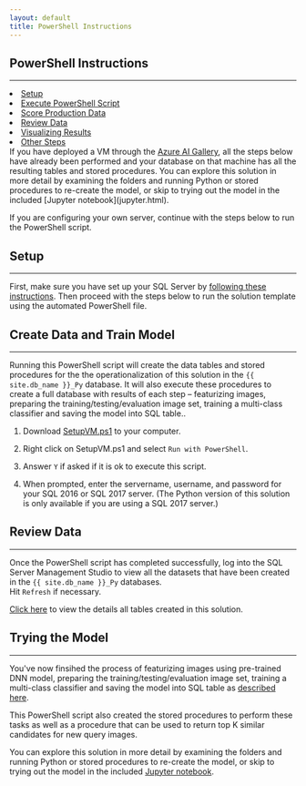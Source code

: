 ```yaml
---
layout: default
title: PowerShell Instructions
---
```



## PowerShell Instructions
---------------------------

<div class="row">
    <div class="col-md-6">
        <div class="toc">
            <li> <a href="#setup">Setup</a></li>
            <li> <a href="#execute-powershell-script">Execute PowerShell Script</a></li>
            <li> <a href="#score-production-data">Score Production Data</a></li>
            <li> <a href="#review-data">Review Data</a></li>
            <li> <a href="#visualizing-results">Visualizing Results</a> </li>
            <li> <a href="#other-steps">Other Steps</a></li>
        </div>
    </div>
    <div class="col-md-6">
        If you have deployed a VM through the  
        <a href="{{ site.aka_url }}">Azure AI Gallery</a>, all the steps below have already been performed and your database on that machine has all the resulting tables and stored procedures.  You can explore this solution in more detail by examining the folders and running Python or stored procedures to re-create the model, or skip to trying out the model in the included [Jupyter notebook](jupyter.html).
    </div>
</div>

If you are configuring your own server, continue with the steps below to run the PowerShell script.

## Setup 
-----------

First, make sure you have set up your SQL Server by  <a href="SetupSQL.html">following these instructions</a>.  Then proceed with the steps below to run the solution template using the automated PowerShell file. 

## Create Data and Train Model
----------------------------

Running this PowerShell script will create the data tables and stored procedures for the the operationalization of this solution in the  `{{ site.db_name }}_Py` database.  It will also execute these procedures to create a full database with results of each step  – featurizing images, preparing the training/testing/evaluation image set, training a multi-class classifier and saving the model into SQL table..


1. Download  <a href="https://raw.githubusercontent.com/Microsoft/ml-server-image-similarity/master/Resources/ActionScripts/SetupVM.ps1" download>SetupVM.ps1</a> to your computer.

1.  Right click on SetupVM.ps1 and select `Run with PowerShell`.

1.  Answer `Y` if asked if it is ok to execute this script.

1.  When prompted, enter the servername, username, and password for your SQL 2016 or SQL 2017 server.  (The Python version of this solution is only available if you are using a SQL 2017 server.)

    
## Review Data
--------------

Once the PowerShell script has completed successfully, log into the SQL Server Management Studio to view all the datasets that have been created in the `{{ site.db_name }}_Py` databases.  
Hit `Refresh` if necessary.
<br/>


[Click here](tables.html) to view the details all tables created in this solution.

## Trying the Model
---------------------

You've now finsihed the process of featurizing images using pre-trained DNN model, preparing the training/testing/evaluation image set, training a multi-class classifier and saving the model into SQL table as [described here](data-scientist.html).

This PowerShell script also created the stored procedures to perform these tasks as well as a procedure that can be used to  return top K similar candidates for new query images. 

You can explore this solution in more detail by examining the folders and running Python or stored procedures to re-create the model, or skip to trying out the model in the included [Jupyter notebook](jupyter.html).